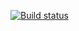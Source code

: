 [![Build status](https://ci.appveyor.com/api/projects/status/sxtncjhhxhbt6hic?svg=true)](https://ci.appveyor.com/project/Vilfredo11/selenium)
